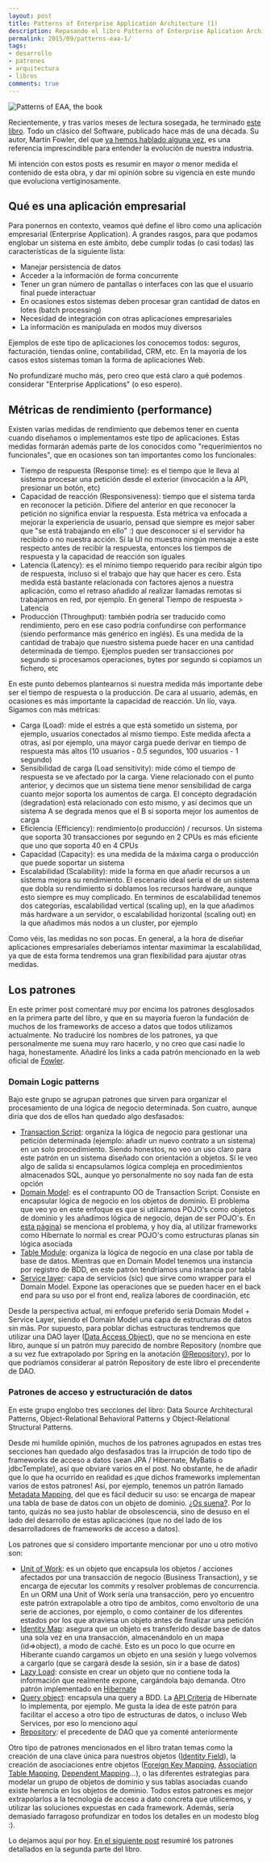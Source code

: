 ```yaml
---
layout: post
title: Patterns of Enterprise Application Architecture (1)
description: Repasando el libro Patterns of Enterprise Aplication Architecture de Fowler, primera parte
permalink: 2015/09/patterns-eaa-1/
tags:
- desarrollo
- patrones
- arquitectura
- libros
comments: true
---
```


![Patterns of EAA, the book](/public/pictures/patterns-eaa.jpg)

Recientemente, y tras varios meses de lectura sosegada, he terminado [este libro](http://www.amazon.es/Enterprise-Application-Architecture-Addison-Wesley-Signature/dp/0321127420/ref=sr_1_1?ie=UTF8&qid=1443261882&sr=8-1&keywords=patterns+of+enterprise+application+architecture). Todo un clásico del Software, publicado hace más de una década. Su autor, Martin Fowler, del que [ya hemos hablado alguna vez](/2015/02/fowler-refactoring-1/), es una referencia imprescindible para entender la evolución de nuestra industria.

Mi intención con estos posts es resumir en mayor o menor medida el contenido de esta obra, y dar mi opinión sobre su vigencia en este mundo que evoluciona vertiginosamente.

<!--break-->

## Qué es una aplicación empresarial

Para ponernos en contexto, veamos qué define el libro como una aplicación empresarial (Enterprise Application). A grandes rasgos, para que podamos englobar un sistema en este ámbito, debe cumplir todas (o casi todas) las características de la siguiente lista:

* Manejar persistencia de datos
* Acceder a la información de forma concurrente
* Tener un gran número de pantallas o interfaces con las que el usuario final puede interactuar
* En ocasiones estos sistemas deben procesar gran cantidad de datos en lotes (batch processing)
* Necesidad de integración con otras aplicaciones empresariales
* La información es manipulada en modos muy diversos

Ejemplos de este tipo de aplicaciones los conocemos todos: seguros, facturación, tiendas online, contabilidad, CRM, etc. En la mayoría de los casos estos sistemas toman la forma de aplicaciones Web.

No profundizaré mucho más, pero creo que está claro a qué podemos considerar "Enterprise Applications" (o eso espero).

## Métricas de rendimiento (performance)

Existen varias medidas de rendimiento que debemos tener en cuenta cuando diseñamos o implementamos este tipo de aplicaciones. Estas medidas formarán además parte de los conocidos como "requerimientos no funcionales", que en ocasiones son tan importantes como los funcionales:

* Tiempo de respuesta (Response time): es el tiempo que le lleva al sistema procesar una petición desde el exterior (invocación a la API, presionar un botón, etc)
* Capacidad de reacción (Responsiveness): tiempo que el sistema tarda en reconocer la petición. Difiere del anterior en que reconocer la petición no significa enviar la respuesta. Esta métrica va enfocada a mejorar la experiencia de usuario, pensad que siempre es mejor saber que "se está trabajando en ello" :) que desconocer si el servidor ha recibido o no nuestra acción. Si la UI no muestra ningún mensaje a este respecto antes de recibir la respuesta, entonces los tiempos de respuesta y la capacidad de reacción son iguales
* Latencia (Latency): es el mínimo tiempo requerido para recibir algún tipo de respuesta, incluso si el trabajo que hay que hacer es cero. Esta medida está bastante relacionada con factores ajenos a nuestra aplicación, como el retraso añadido al realizar llamadas remotas si trabajamos en red, por ejemplo. En general Tiempo de respuesta > Latencia
* Producción (Throughput): también podría ser traducido como rendimiento, pero en ese caso podría confundirse con performance (siendo performance más genérico en inglés). Es una medida de la cantidad de trabajo que nuestro sistema puede hacer en una cantidad determinada de tiempo. Ejemplos pueden ser transacciones por segundo si procesamos operaciones, bytes por segundo si copiamos un fichero, etc

En este punto debemos plantearnos si nuestra medida más importante debe ser el tiempo de respuesta o la producción. De cara al usuario, además, en ocasiones es más importante la capacidad de reacción. Un lío, vaya. Sigamos con más métricas:

* Carga (Load): mide el estrés a que está sometido un sistema, por ejemplo, usuarios conectados al mismo tiempo. Este medida afecta a otras, así por ejemplo, una mayor carga puede derivar en tiempo de respuesta más altos (10 usuarios - 0.5 segundos, 100 usuarios - 1 segundo)
* Sensibilidad de carga (Load sensitivity): mide cómo el tiempo de respuesta se ve afectado por la carga. Viene relacionado con el punto anterior, y decimos que un sistema tiene menor sensibilidad de carga cuanto mejor soporta los aumentos de carga. El concepto degradación (degradation) está relacionado con esto mismo, y así decimos que un sistema A se degrada menos que el B si soporta mejor los aumentos de carga
* Eficiencia (Efficiency): rendimiento(o producción) / recursos. Un sistema que soporta 30 transacciones por segundo en 2 CPUs es más eficiente que uno que soporta 40 en 4 CPUs
* Capacidad (Capacity): es una medida de la máxima carga o producción que puede soportar un sistema
* Escalabilidad (Scalability): mide la forma en que añadir recursos a un sistema mejora su rendimiento. El escenario ideal sería el de un sistema que dobla su rendimiento si doblamos los recursos hardware, aunque esto siempre es muy complicado. En terminos de escalabilidad tenemos dos categorías, escalabilidad vertical (scaling up), en la que añadimos más hardware a un servidor, o escalabilidad horizontal (scaling out) en la que añadimos más nodos a un cluster, por ejemplo

Como véis, las medidas no son pocas. En general, a la hora de diseñar aplicaciones empresariales deberíamos intentar maximimar la escalabilidad, ya que de esta forma tendremos una gran flexibilidad para ajustar otras medidas.

## Los patrones

En este primer post comentaré muy por encima los patrones desglosados en la primera parte del libro, y que en su mayoría fueron la fundación de muchos de los frameworks de acceso a datos que todos utilizamos actualmente. No traduciré los nombres de los patrones, ya que personalmente me suena muy raro hacerlo, y no creo que casi nadie lo haga, honestamente. Añadiré los links a cada patrón mencionado en la web oficial de [Fowler](http://martinfowler.com/).

### Domain Logic patterns

Bajo este grupo se agrupan patrones que sirven para organizar el procesamiento de una lógica de negocio determinada. Son cuatro, aunque diría que dos de ellos han quedado algo desfasados:

* [Transaction Script](http://martinfowler.com/eaaCatalog/transactionScript.html): organiza la lógica de negocio para gestionar una petición determinada (ejemplo: añadir un nuevo contrato a un sistema) en un solo procedimiento. Siendo honestos, no veo un uso claro para este patrón en un sistema diseñado con orientación a objetos. Sí le veo algo de salida si encapsulamos lógica compleja en procedimientos almacenados SQL, aunque yo personalmente no soy nada fan de esta opción
* [Domain Model](http://martinfowler.com/eaaCatalog/domainModel.html): es el contrapunto OO de Transaction Script. Consiste en encapsular lógica de negocio en los objetos de dominio. El problema que veo yo en este enfoque es que si utilizamos POJO's como objetos de dominio y les añadimos lógica de negocio, dejan de ser POJO's. En [esta página](https://dzone.com/articles/business-logic-domain-objects)) se menciona el problema, y hoy día, al utilizar frameworks como Hibernate lo normal es crear POJO's como estructuras planas sin lógica asociada
* [Table Module](http://martinfowler.com/eaaCatalog/tableModule.html): organiza la lógica de negocio en una clase por tabla de base de datos. Mientras que en Domain Model tenemos una instancia por registro de BDD, en este patrón tendríamos una instancia por tabla
* [Service layer](http://martinfowler.com/eaaCatalog/serviceLayer.html): capa de servicios (sic) que sirve como wrapper para el Domain Model. Expone las operaciones que se pueden hacer en el back end para su uso por el front end, realiza labores de coordinación, etc

Desde la perspectiva actual, mi enfoque preferido sería Domain Model + Service Layer, siendo el Domain Model una capa de estructuras de datos sin más. Por supuesto, para poblar dichas estructuras tendremos que utilizar una DAO layer ([Data Access Object](https://en.wikipedia.org/wiki/Data_access_object)), que no se menciona en este libro, aunque sí un patrón muy parecido de nombre Repository (nombre que a su vez fue extrapolado por Spring en la anotación [@Repository](http://docs.spring.io/spring/docs/current/javadoc-api/org/springframework/stereotype/Repository.html)), por lo que podríamos considerar al patrón Repository de este libro el precendente de DAO.


### Patrones de acceso y estructuración de datos

En este grupo englobo tres secciones del libro: Data Source Architectural Patterns, Object-Relational Behavioral Patterns y Object-Relational Structural Patterns.

Desde mi humilde opinión, muchos de los patrones agrupados en estas tres secciones han quedado algo desfasados tras la irrupción de todo tipo de frameworks de acceso a datos (sean JPA / Hibernate, MyBatis o jdbcTemplate), así que obviaré varios en el post. No obstante, he de añadir que lo que ha ocurrido en realidad es ¡que dichos frameworks implementan varios de estos patrones! Así, por ejemplo, tenemos un patrón llamado [Metadata Mapping](http://martinfowler.com/eaaCatalog/metadataMapping.html), del que es fácil deducir su uso: se encarga de mapear una tabla de base de datos con un objeto de dominio. [¿Os suena?](http://www.tutorialspoint.com/hibernate/hibernate_mapping_files.htm). Por lo tanto, quizás no sea justo hablar de obsolescencia, sino de desuso en el lado del desarrollo de estas aplicaciones (que no del lado de los desarrolladores de frameworks de acceso a datos).

Los patrones que sí considero importante mencionar por uno u otro motivo son:

* [Unit of Work](http://martinfowler.com/eaaCatalog/unitOfWork.html): es un objeto que encapsula los objetos / acciones afectados por una transacción de negocio (Business Transaction), y se encarga de ejecutar los commits y resolver problemas de concurrencia. En un ORM una Unit of Work sería una transacción, pero yo encuentro este patrón extrapolable a otro tipo de ambitos, como envoltorio de una serie de acciones, por ejemplo, o como container de los diferentes estados por los que atraviesa un objeto antes de finalizar una petición
* [Identity Map](http://martinfowler.com/eaaCatalog/identityMap.html): asegura que un objeto es transferido desde base de datos una sola vez en una transacción, almacenándolo en un mapa (id=>object), a modo de caché. Esto es un poco lo que ocurre en Hiberante cuando cargamos un objeto en una sesión y luego volvemos a cargarlo (que se cargará desde la sesión, sin ir a base de datos)
* [Lazy Load](http://martinfowler.com/eaaCatalog/lazyLoad.html): consiste en crear un objeto que no contiene toda la información que realmente expone, cargándola bajo demanda. Otro patrón implementado en [Hibernate](http://howtodoinjava.com/2014/09/26/lazy-loading-in-hibernate/)
* [Query object](http://martinfowler.com/eaaCatalog/queryObject.html): encapsula una query a BDD. La [API Criteria](https://docs.jboss.org/hibernate/orm/3.2/api/org/hibernate/Criteria.html) de Hibernate lo implementa, por ejemplo. Me gusta la idea de este patrón para facilitar el acceso a otro tipo de estructuras de datos, o incluso Web Services, por eso lo menciono aquí
* [Repository](http://martinfowler.com/eaaCatalog/repository.html): el precedente de DAO que ya comenté anteriormente

Otro tipo de patrones mencionados en el libro tratan temas como la creación de una clave única para nuestros objetos ([Identity Field](http://martinfowler.com/eaaCatalog/identityField.html)), la creación de asociaciones entre objetos ([Foreign Key Mapping](http://martinfowler.com/eaaCatalog/foreignKeyMapping.html), [Association Table Mapping](http://martinfowler.com/eaaCatalog/associationTableMapping.html), [Dependent Mapping](http://martinfowler.com/eaaCatalog/dependentMapping.html)...), o las diferentes estrategias para modelar un grupo de objetos de dominio y sus tablas asociadas cuando existe herencia en los objetos de dominio. Todos estos patrones es mejor extrapolarlos a la tecnología de acceso a dato concreta que utilicemos, y utilizar las soluciones expuestas en cada framework. Además, sería demasiado farragoso profundizar en todos los detalles en un modesto blog :).

Lo dejamos aquí por hoy. [En el siguiente post](/2015/10/patterns-eaa-2) resumiré los patrones detallados en la segunda parte del libro.
